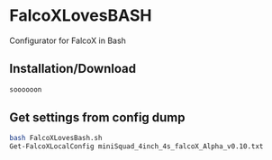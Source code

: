 # FalcoXLovesBASH
Configurator for FalcoX in Bash


## Installation/Download


```bash
soooooon
```


## Get settings from config dump


```bash
bash FalcoXLovesBash.sh
Get-FalcoXLocalConfig miniSquad_4inch_4s_falcoX_Alpha_v0.10.txt
```